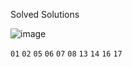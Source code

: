 Solved Solutions

![image](http://projecteuler.net/profile/luismpablo.png)

``01`` ``02`` ``05``
``06``
``07``
``08``
``13``
``14``
``16``
``17``